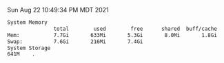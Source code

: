 Sun Aug 22 10:49:34 PM MDT 2021
```bash
System Memory
               total        used        free      shared  buff/cache   available
Mem:           7.7Gi       633Mi       5.3Gi       8.0Mi       1.8Gi       6.7Gi
Swap:          7.6Gi       216Mi       7.4Gi
System Storage
641M	.
```
```bash
